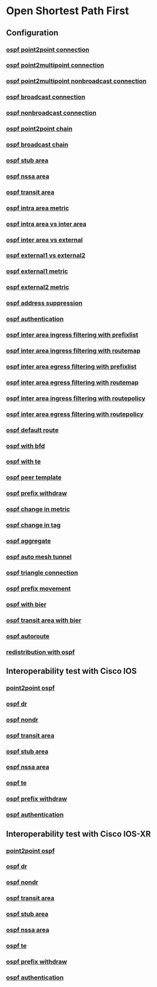 # Open Shortest Path First 

## **Configuration**
### [ospf point2point connection](/guides/tst/rout-ospf01.tst/)
### [ospf point2multipoint connection](/guides/tst/rout-ospf02.tst/)
### [ospf point2multipoint nonbroadcast connection](/guides/tst/rout-ospf03.tst/)
### [ospf broadcast connection](/guides/tst/rout-ospf04.tst/)
### [ospf nonbroadcast connection](/guides/tst/rout-ospf05.tst/)
### [ospf point2point chain](/guides/tst/rout-ospf06.tst/)
### [ospf broadcast chain](/guides/tst/rout-ospf07.tst/)
### [ospf stub area](/guides/tst/rout-ospf08.tst/)
### [ospf nssa area](/guides/tst/rout-ospf09.tst/)
### [ospf transit area](/guides/tst/rout-ospf10.tst/)
### [ospf intra area metric](/guides/tst/rout-ospf11.tst/)
### [ospf intra area vs inter area](/guides/tst/rout-ospf12.tst/)
### [ospf inter area vs external](/guides/tst/rout-ospf13.tst/)
### [ospf external1 vs external2](/guides/tst/rout-ospf14.tst/)
### [ospf external1 metric](/guides/tst/rout-ospf15.tst/)
### [ospf external2 metric](/guides/tst/rout-ospf16.tst/)
### [ospf address suppression](/guides/tst/rout-ospf17.tst/)
### [ospf authentication](/guides/tst/rout-ospf18.tst/)
### [ospf inter area ingress filtering with prefixlist](/guides/tst/rout-ospf19.tst/)
### [ospf inter area ingress filtering with routemap](/guides/tst/rout-ospf20.tst/)
### [ospf inter area egress filtering with prefixlist](/guides/tst/rout-ospf21.tst/)
### [ospf inter area egress filtering with routemap](/guides/tst/rout-ospf22.tst/)
### [ospf inter area ingress filtering with routepolicy](/guides/tst/rout-ospf23.tst/)
### [ospf inter area egress filtering with routepolicy](/guides/tst/rout-ospf24.tst/)
### [ospf default route](/guides/tst/rout-ospf25.tst/)
### [ospf with bfd](/guides/tst/rout-ospf26.tst/)
### [ospf with te](/guides/tst/rout-ospf27.tst/)
### [ospf peer template](/guides/tst/rout-ospf28.tst/)
### [ospf prefix withdraw](/guides/tst/rout-ospf31.tst/)
### [ospf change in metric](/guides/tst/rout-ospf32.tst/)
### [ospf change in tag](/guides/tst/rout-ospf33.tst/)
### [ospf aggregate](/guides/tst/rout-ospf34.tst/)
### [ospf auto mesh tunnel](/guides/tst/rout-ospf35.tst/)
### [ospf triangle connection](/guides/tst/rout-ospf36.tst/)
### [ospf prefix movement](/guides/tst/rout-ospf37.tst/)
### [ospf with bier](/guides/tst/rout-ospf38.tst/)
### [ospf transit area with bier](/guides/tst/rout-ospf39.tst/)
### [ospf autoroute](/guides/tst/rout-ospf40.tst/)

### [redistribution with ospf](/guides/tst/rout-redist02.tst/)

## **Interoperability test with Cisco IOS**
### [point2point ospf](/guides/tst/intop1-ospf01.tst/)
### [ospf dr](/guides/tst/intop1-ospf02.tst/)
### [ospf nondr](/guides/tst/intop1-ospf03.tst/)
### [ospf transit area](/guides/tst/intop1-ospf04.tst/)
### [ospf stub area](/guides/tst/intop1-ospf05.tst/)
### [ospf nssa area](/guides/tst/intop1-ospf06.tst/)
### [ospf te](/guides/tst/intop1-ospf07.tst/)
### [ospf prefix withdraw](/guides/tst/intop1-ospf08.tst/)
### [ospf authentication](/guides/tst/intop1-ospf09.tst/)
## **Interoperability test with Cisco IOS-XR**
### [point2point ospf](/guides/tst/intop2-ospf01.tst/)
### [ospf dr](/guides/tst/intop2-ospf02.tst/)
### [ospf nondr](/guides/tst/intop2-ospf03.tst/)
### [ospf transit area](/guides/tst/intop2-ospf04.tst/)
### [ospf stub area](/guides/tst/intop2-ospf05.tst/)
### [ospf nssa area](/guides/tst/intop2-ospf06.tst/)
### [ospf te](/guides/tst/intop2-ospf07.tst/)
### [ospf prefix withdraw](/guides/tst/intop2-ospf08.tst/)
### [ospf authentication](/guides/tst/intop2-ospf09.tst/)
